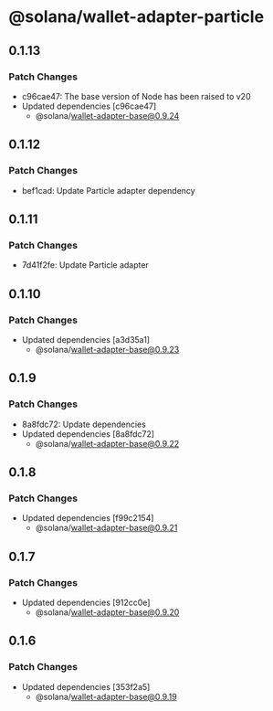 # @solana/wallet-adapter-particle

## 0.1.13

### Patch Changes

-   c96cae47: The base version of Node has been raised to v20
-   Updated dependencies [c96cae47]
    -   @solana/wallet-adapter-base@0.9.24

## 0.1.12

### Patch Changes

-   bef1cad: Update Particle adapter dependency

## 0.1.11

### Patch Changes

-   7d41f2fe: Update Particle adapter

## 0.1.10

### Patch Changes

-   Updated dependencies [a3d35a1]
    -   @solana/wallet-adapter-base@0.9.23

## 0.1.9

### Patch Changes

-   8a8fdc72: Update dependencies
-   Updated dependencies [8a8fdc72]
    -   @solana/wallet-adapter-base@0.9.22

## 0.1.8

### Patch Changes

-   Updated dependencies [f99c2154]
    -   @solana/wallet-adapter-base@0.9.21

## 0.1.7

### Patch Changes

-   Updated dependencies [912cc0e]
    -   @solana/wallet-adapter-base@0.9.20

## 0.1.6

### Patch Changes

-   Updated dependencies [353f2a5]
    -   @solana/wallet-adapter-base@0.9.19
